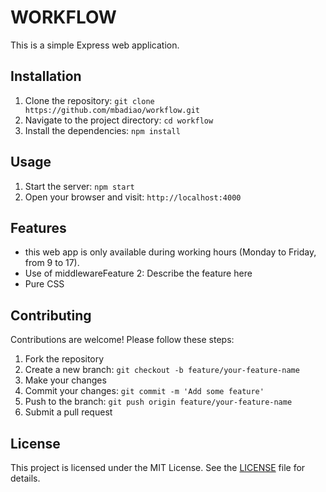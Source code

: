 
# WORKFLOW

This is a simple Express web application.

## Installation

1. Clone the repository: `git clone https://github.com/mbadiao/workflow.git`
2. Navigate to the project directory: `cd workflow`
3. Install the dependencies: `npm install`

## Usage

1. Start the server: `npm start`
2. Open your browser and visit: `http://localhost:4000`

## Features

- this web app is only available during working hours (Monday to Friday,  from 9 to 17).
- Use of middlewareFeature 2: Describe the feature here
- Pure CSS

## Contributing

Contributions are welcome! Please follow these steps:

1. Fork the repository
2. Create a new branch: `git checkout -b feature/your-feature-name`
3. Make your changes
4. Commit your changes: `git commit -m 'Add some feature'`
5. Push to the branch: `git push origin feature/your-feature-name`
6. Submit a pull request

## License

This project is licensed under the MIT License. See the [LICENSE](LICENSE) file for details.